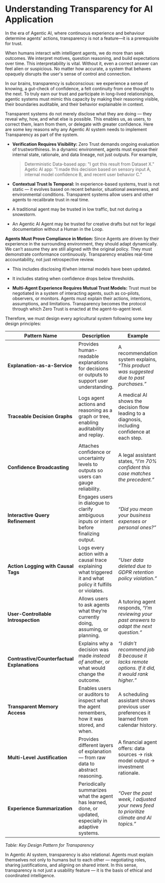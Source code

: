 # Understanding Transparency for AI Application 

In the era of Agentic AI, where continuous experience and behaviour determine agents' actions, transparency is not a feature—it is a prerequisite for trust.

When humans interact with intelligent agents, we do more than seek outcomes. We interpret motives, question reasoning, and build expectations over time. This interpretability is vital. Without it, even a correct answer can feel alien or suspicious. No matter how accurate, a system that behaves opaquely disrupts the user's sense of control and connection.

In our brains, transparency is subconscious: we experience a sense of knowing, a gut-check of confidence, a felt continuity from one thought to the next. To truly earn our trust and participate in long-lived relationships, agentic systems must mimic this capacity by making their reasoning visible, their boundaries auditable, and their behavior explainable in context.

Transparent systems do not merely disclose what they are doing — they reveal why, how, and what else is possible. This enables us, as users, to correct them, learn from them, or delegate with greater confidence. Here are some key reasons why any Agentic AI system needs to implement Transparency as part of the system. 

- **Verification Requires Visibility:** Zero Trust demands ongoing evaluation of trustworthiness. In a dynamic environment, agents must expose their internal state, rationale, and data lineage, not just outputs. For example, 
   > Deterministic Data-based app: "I got this result from Dataset X."
   > Agetic AI app: "I made this decision based on sensory input A, internal model confidence B, and recent user behavior C."

-  **Contextual Trust Is Temporal:** In experience-based systems, trust is not static — it evolves based on recent behavior, situational awareness, and environmental conditions. Transparent systems allow users and other agents to recalibrate trust in real time.
  
  - A traditional agent may be trusted in low traffic, but not during a snowstorm.
  - An Agentic AI Agent may be trusted for creative drafts but not for legal documentation without a Human in the Loop.

**Agents Must Prove Compliance in Motion:** Since Agents are driven by their experience in the surrounding environment, they should adapt dynamically. We can’t assume they are still aligned with the original policy. They must demonstrate conformance continuously. Transparency enables real-time accountability, not just retrospective review.
  - This includes disclosing if/when internal models have been updated.
  - It includes stating when confidence drops below thresholds.

- **Multi-Agent Experience Requires Mutual Trust Models:** Trust must be negotiated in a system of interacting agents, such as co-pilots, observers, or monitors. Agents must explain their actions, intentions, assumptions, and limitations. Transparency becomes the protocol through which Zero Trust is enacted at the agent-to-agent level.


Therefore, we must design every agricultural system following some key design principles:


| **Pattern Name**  | **Description** | **Example** |
| -------------- | ------------------------------- | ---------- |
| **Explanation-as-a-Service**                | Provides human-readable explanations for decisions or outputs to support user understanding.                | A recommendation system explains, *“This product was suggested due to past purchases.”*         |
| **Traceable Decision Graphs**               | Logs agent actions and reasoning as a graph or tree, enabling auditability and replay.                      | A medical AI shows the decision flow leading to a diagnosis, including confidence at each step. |
| **Confidence Broadcasting**                 | Attaches confidence or uncertainty levels to outputs so users can gauge reliability.                        | A legal assistant states, *“I’m 70% confident this case matches the precedent.”*                |
| **Interactive Query Refinement**            | Engages users in dialogue to clarify ambiguous inputs or intent before finalizing output.                   | *“Did you mean your business expenses or personal ones?”*                                       |
| **Action Logging with Causal Tags**         | Logs every action with a causal trace explaining what triggered it and what policy it fulfills or violates. | *“User data deleted due to GDPR retention policy violation.”*                                   |
| **User-Controllable Introspection**         | Allows users to ask agents what they’re currently doing, assuming, or planning.                             | A tutoring agent responds, *“I’m reviewing your past answers to adapt the next question.”*      |
| **Contrastive/Counterfactual Explanations** | Explains why a decision was made *instead of* another, or what would change the outcome.                    | *“I didn’t recommend job B because it lacks remote options. If it did, it would rank higher.”*  |
| **Transparent Memory Access**               | Enables users or auditors to inspect what the agent remembers, how it was stored, and when.                 | A scheduling assistant shows previous user preferences it learned from calendar history.        |
| **Multi-Level Justification**               | Provides different layers of explanation — from raw data to abstract reasoning.                             | A financial agent offers: data sources → risk model output → investment rationale.              |
| **Experience Summarization**                | Periodically summarizes what the agent has learned, done, or updated, especially in adaptive systems.       | *“Over the past week, I adjusted your news feed to prioritize climate and AI topics.”*          |

*Table: Key Design Pattern for Transparency*

In Agentic AI system, transparency is also relational. Agents must explain themselves not only to humans but to each other — negotiating roles, sharing justifications, and aligning on shared intent. In this sense, transparency is not just a usability feature — it is the basis of ethical and coordinated intelligence.
